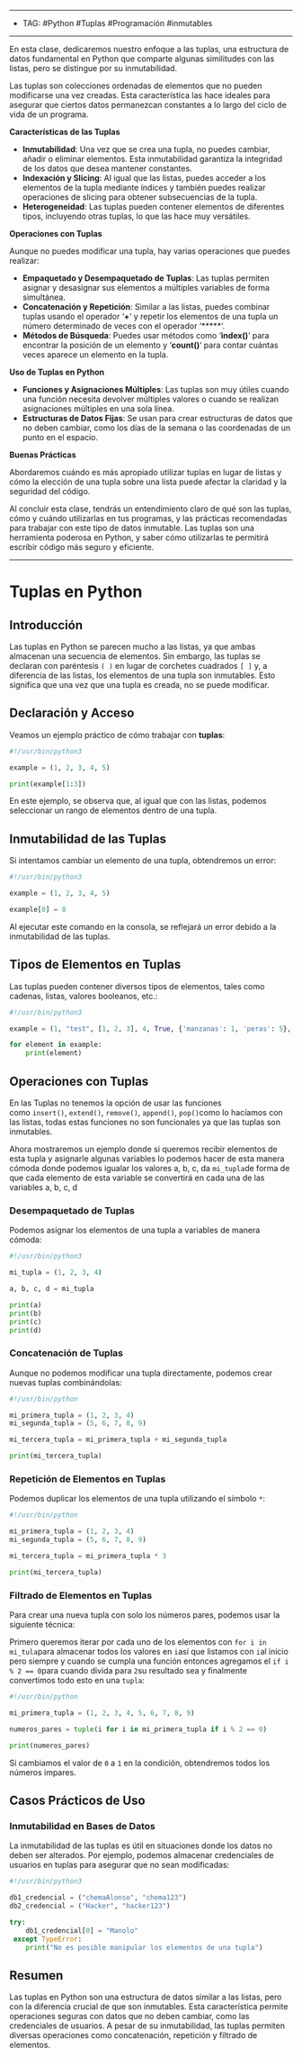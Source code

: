 
----
- TAG: #Python #Tuplas #Programación #inmutables
----
En esta clase, dedicaremos nuestro enfoque a las tuplas, una estructura de datos fundamental en Python que comparte algunas similitudes con las listas, pero se distingue por su inmutabilidad.

Las tuplas son colecciones ordenadas de elementos que no pueden modificarse una vez creadas. Esta característica las hace ideales para asegurar que ciertos datos permanezcan constantes a lo largo del ciclo de vida de un programa.

**Características de las Tuplas**

- **Inmutabilidad**: Una vez que se crea una tupla, no puedes cambiar, añadir o eliminar elementos. Esta inmutabilidad garantiza la integridad de los datos que desea mantener constantes.
- **Indexación y Slicing**: Al igual que las listas, puedes acceder a los elementos de la tupla mediante índices y también puedes realizar operaciones de slicing para obtener subsecuencias de la tupla.
- **Heterogeneidad**: Las tuplas pueden contener elementos de diferentes tipos, incluyendo otras tuplas, lo que las hace muy versátiles.

**Operaciones con Tuplas**

Aunque no puedes modificar una tupla, hay varias operaciones que puedes realizar:

- **Empaquetado y Desempaquetado de Tuplas**: Las tuplas permiten asignar y desasignar sus elementos a múltiples variables de forma simultánea.
- **Concatenación y Repetición**: Similar a las listas, puedes combinar tuplas usando el operador ‘**+**‘ y repetir los elementos de una tupla un número determinado de veces con el operador ‘*****‘.
- **Métodos de Búsqueda**: Puedes usar métodos como ‘**index()**‘ para encontrar la posición de un elemento y ‘**count()**‘ para contar cuántas veces aparece un elemento en la tupla.

**Uso de Tuplas en Python**

- **Funciones y Asignaciones Múltiples**: Las tuplas son muy útiles cuando una función necesita devolver múltiples valores o cuando se realizan asignaciones múltiples en una sola línea.
- **Estructuras de Datos Fijas**: Se usan para crear estructuras de datos que no deben cambiar, como los días de la semana o las coordenadas de un punto en el espacio.

**Buenas Prácticas**

Abordaremos cuándo es más apropiado utilizar tuplas en lugar de listas y cómo la elección de una tupla sobre una lista puede afectar la claridad y la seguridad del código.

Al concluir esta clase, tendrás un entendimiento claro de qué son las tuplas, cómo y cuándo utilizarlas en tus programas, y las prácticas recomendadas para trabajar con este tipo de datos inmutable. Las tuplas son una herramienta poderosa en Python, y saber cómo utilizarlas te permitirá escribir código más seguro y eficiente.

----
# Tuplas en Python

## Introducción

Las tuplas en Python se parecen mucho a las listas, ya que ambas almacenan una secuencia de elementos. Sin embargo, las tuplas se declaran con paréntesis `( )` en lugar de corchetes cuadrados `[ ]` y, a diferencia de las listas, los elementos de una tupla son inmutables. Esto significa que una vez que una tupla es creada, no se puede modificar.

## Declaración y Acceso

Veamos un ejemplo práctico de cómo trabajar con **tuplas**:

```python
#!/usr/bin/python3

example = (1, 2, 3, 4, 5) 

print(example[1:3])
```

En este ejemplo, se observa que, al igual que con las listas, podemos seleccionar un rango de elementos dentro de una tupla.

## Inmutabilidad de las Tuplas

Si intentamos cambiar un elemento de una tupla, obtendremos un error:

```python
#!/usr/bin/python3  

example = (1, 2, 3, 4, 5) 

example[0] = 8
```

Al ejecutar este comando en la consola, se reflejará un error debido a la inmutabilidad de las tuplas.

## Tipos de Elementos en Tuplas

Las tuplas pueden contener diversos tipos de elementos, tales como cadenas, listas, valores booleanos, etc.:

```python
#!/usr/bin/python3  

example = (1, "test", [1, 2, 3], 4, True, {'manzanas': 1, 'peras': 5}, 5) 

for element in example:   
	print(element)
```
## Operaciones con Tuplas

En las Tuplas no tenemos la opción de usar las funciones como `insert()`, `extend()`, `remove()`, `append()`, `pop()`como lo hacíamos con las listas, todas estas funciones no son funcionales ya que las tuplas son inmutables.

Ahora mostraremos un ejemplo donde si queremos recibir elementos de esta tupla y asignarle algunas variables lo podemos hacer de esta manera cómoda donde podemos igualar los valores a, b, c, da `mi_tupla`de forma de que cada elemento de esta variable se convertirá en cada una de las variables a, b, c, d
### Desempaquetado de Tuplas

Podemos asignar los elementos de una tupla a variables de manera cómoda:

```python
#!/usr/bin/python3  

mi_tupla = (1, 2, 3, 4)  

a, b, c, d = mi_tupla  

print(a) 
print(b) 
print(c)
print(d)
```
### Concatenación de Tuplas

Aunque no podemos modificar una tupla directamente, podemos crear nuevas tuplas combinándolas:

```python
#!/usr/bin/python 

mi_primera_tupla = (1, 2, 3, 4)
mi_segunda_tupla = (5, 6, 7, 8, 9)

mi_tercera_tupla = mi_primera_tupla + mi_segunda_tupla 

print(mi_tercera_tupla)
```
### Repetición de Elementos en Tuplas

Podemos duplicar los elementos de una tupla utilizando el símbolo `*`:

```python
#!/usr/bin/python  

mi_primera_tupla = (1, 2, 3, 4)
mi_segunda_tupla = (5, 6, 7, 8, 9)  

mi_tercera_tupla = mi_primera_tupla * 3 

print(mi_tercera_tupla)
```
### Filtrado de Elementos en Tuplas

Para crear una nueva tupla con solo los números pares, podemos usar la siguiente técnica:

Primero queremos iterar por cada uno de los elementos con `for i in mi_tula`para almacenar todos los valores en `i`así que listamos con `i`al inicio pero siempre y cuando se cumpla una función entonces agregamos el `if i % 2 == 0`para cuando divida para `2`su resultado sea y finalmente convertimos todo esto en una `tupla`:

```python
#!/usr/bin/python  

mi_primera_tupla = (1, 2, 3, 4, 5, 6, 7, 8, 9) 

numeros_pares = tuple(i for i in mi_primera_tupla if i % 2 == 0)  

print(numeros_pares)
```

Si cambiamos el valor de `0` a `1` en la condición, obtendremos todos los números impares.

## Casos Prácticos de Uso

### Inmutabilidad en Bases de Datos

La inmutabilidad de las tuplas es útil en situaciones donde los datos no deben ser alterados. Por ejemplo, podemos almacenar credenciales de usuarios en tuplas para asegurar que no sean modificadas:

```python
#!/usr/bin/python3  

db1_credencial = ("chemaAlonso", "chema123")
db2_credencial = ("Hacker", "hacker123")  

try:   
	db1_credencial[0] = "Manolo"
 except TypeError:   
	print("No es posible manipular los elementos de una tupla")
```

## Resumen

Las tuplas en Python son una estructura de datos similar a las listas, pero con la diferencia crucial de que son inmutables. Esta característica permite operaciones seguras con datos que no deben cambiar, como las credenciales de usuarios. A pesar de su inmutabilidad, las tuplas permiten diversas operaciones como concatenación, repetición y filtrado de elementos.